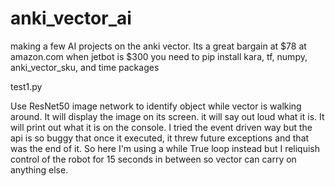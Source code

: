 # anki_vector_ai
making a few AI projects on the anki vector.  Its a great bargain at $78 at amazon.com when jetbot is $300
you need to pip install kara, tf, numpy, anki_vector_sku, and time packages


test1.py

Use ResNet50 image network to identify object while vector is walking around.
It will display the image on its screen.
it will say out loud what it is.
It will print out what it is on the console.
I tried the event driven way but the api is so buggy that once it executed, it threw future exceptions and that was the end of it.  So here I'm using a while True loop instead but I reliquish control of the robot for 15 seconds in between so vector can carry on anything else.
